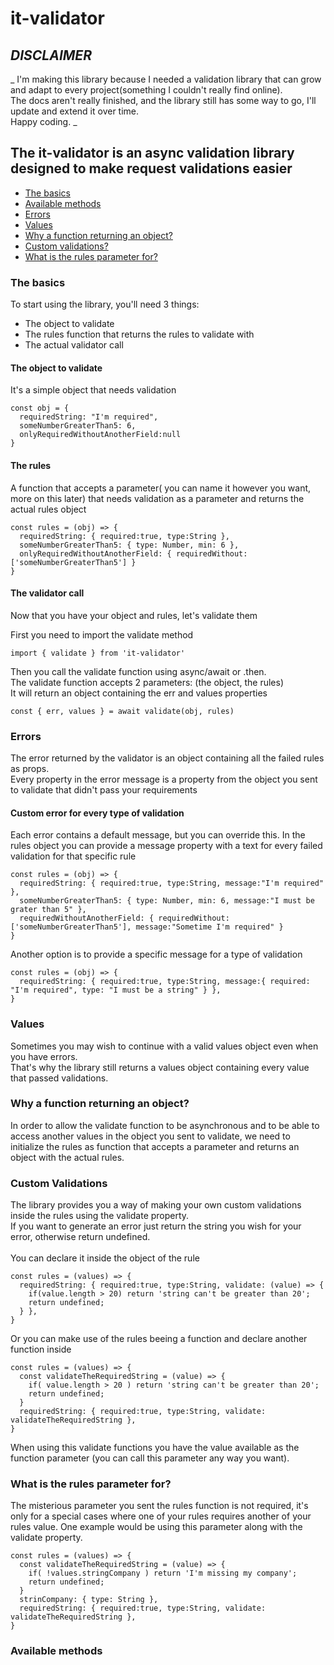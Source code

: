 # it-validator

## _DISCLAIMER_
_
I'm making this library because I needed a validation library that can grow and adapt to every project(something I couldn't really find online).<br/>
The docs aren't really finished, and the library still has some way to go, I'll update and extend it over time.<br/>
Happy coding.
_

## The it-validator is an async validation library designed to make request validations easier
- [The basics](#the-basics)
- [Available methods](#available-methods)
- [Errors](#errors)
- [Values](#values)
- [Why a function returning an object?](#why-a-function-returning-an-object)
- [Custom validations?](#custom-validations)
- [What is the rules parameter for?](#what-is-the-rules-paramater-for)



### The basics

To start using the library, you'll need 3 things:
- The object to validate
- The rules function that returns the rules to validate with
- The actual validator call

#### The object to validate
It's a simple object that needs validation
```
const obj = {
  requiredString: "I'm required",
  someNumberGreaterThan5: 6,
  onlyRequiredWithoutAnotherField:null
}
```

#### The rules
A function that accepts a parameter( you can name it however you want, more on this later) that needs validation as a parameter and returns the actual rules object
```
const rules = (obj) => {
  requiredString: { required:true, type:String },
  someNumberGreaterThan5: { type: Number, min: 6 },
  onlyRequiredWithoutAnotherField: { requiredWithout: ['someNumberGreaterThan5'] }
}
```

#### The validator call
Now that you have your object and rules, let's validate them

First you need to import the validate method
```
import { validate } from 'it-validator'
```

Then you call the validate function using async/await or .then.<br/>
The validate function accepts 2 parameters: (the object, the rules)<br/>
It will return an object containing the err and values properties
```
const { err, values } = await validate(obj, rules)
```


### Errors
The error returned by the validator is an object containing all the failed rules as props.<br/>
Every property in the error message is a property from the object you sent to validate that didn't pass your requirements 

#### Custom error for every type of validation
Each error contains a default message, but you can override this.
In the rules object you can provide a message property with a text for every failed validation for that specific rule
```
const rules = (obj) => {
  requiredString: { required:true, type:String, message:"I'm required" },
  someNumberGreaterThan5: { type: Number, min: 6, message:"I must be grater than 5" },
  requiredWithoutAnotherField: { requiredWithout: ['someNumberGreaterThan5'], message:"Sometime I'm required" }
}
```
Another option is to provide a specific message for a type of validation
```
const rules = (obj) => {
  requiredString: { required:true, type:String, message:{ required: "I'm required", type: "I must be a string" } },
}
```



### Values
Sometimes you may wish to continue with a valid values object even when you have errors. <br/>
That's why the library still returns a values object containing every value that passed validations.



### Why a function returning an object?
In order to allow the validate function to be asynchronous and to be able to access another values in the object you sent to validate, we need to initialize the rules as function that accepts a parameter and returns an object with the actual rules.


### Custom Validations
The library provides you a way of making your own custom validations inside the rules using the validate property.<br/>
If you want to generate an error just return the string you wish for your error, otherwise return undefined.<br/><br/>
You can declare it inside the object of the rule
```
const rules = (values) => {
  requiredString: { required:true, type:String, validate: (value) => {
    if(value.length > 20) return 'string can't be greater than 20';
    return undefined;
  } },
}
```
Or you can make use of the rules beeing a function and declare another function inside
```
const rules = (values) => {
  const validateTheRequiredString = (value) => {
    if( value.length > 20 ) return 'string can't be greater than 20';
    return undefined;
  } 
  requiredString: { required:true, type:String, validate: validateTheRequiredString },
}
```
When using this validate functions you have the value available as the function parameter (you can call this parameter any way you want).


### What is the rules parameter for?
The misterious parameter you sent the rules function is not required, it's only for a special cases where one of your rules requires another of your rules value.
One example would be using this parameter along with the validate property.
```
const rules = (values) => {
  const validateTheRequiredString = (value) => {
    if( !values.stringCompany ) return 'I'm missing my company';
    return undefined;
  } 
  strinCompany: { type: String },
  requiredString: { required:true, type:String, validate: validateTheRequiredString },
}
```

### Available methods
